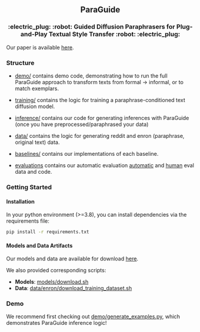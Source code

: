<h2 align="center">
  ParaGuide
</h2>
<h3 align="center">
:electric_plug: :robot: Guided Diffusion Paraphrasers for Plug-and-Play Textual Style Transfer  :robot: :electric_plug:
</h3>

Our paper is available [here](https://arxiv.org/abs/2308.15459).

### Structure

- [demo/](demo/) contains demo code, demonstrating how to run the full ParaGuide approach to transform texts from formal &#8594; informal, or to match exemplars.

- [training/](training/) contains the logic for training a paraphrase-conditioned text diffusion model.

- [inference/](inference/) contains our code for generating inferences with ParaGuide (once you have preprocessed/paraphrased your data)

- [data/](data/) contains the logic for generating reddit and enron (paraphrase, original text) data.

- [baselines/](baselines/) contains our implementations of each baseline.

- [evaluations](evaluations/) contains our automatic evaluation [automatic](`evaluations/automatic_evals/`) and [human](evaluations/human_evals/) eval data and code.

### Getting Started

#### Installation

In your python environment (>=3.8), you can install dependencies via the requirements file:

```bash
pip install -r requirements.txt
```

#### Models and Data Artifacts

Our models and data are available for download [here](https://drive.google.com/drive/folders/1Pz8IcM3TWQOHK6UfC7XqlBd5TqR3Vo3b).

We also provided corresponding scripts:

- **Models**: [models/download.sh](models/download.sh)
- **Data**: [data/enron/download_training_dataset.sh](data/enron/download_training_dataset.sh)

### Demo

We recommend first checking out [demo/generate_examples.py](demo/generate_examples.py), which demonstrates ParaGuide inference logic!








